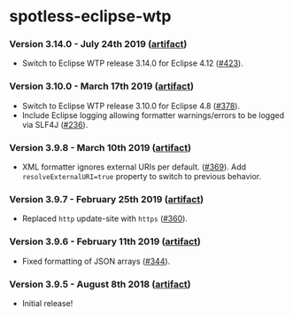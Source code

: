 # spotless-eclipse-wtp

### Version 3.14.0 - July 24th 2019 ([artifact]([jcenter](https://bintray.com/diffplug/opensource/spotless-eclipse-wtp)))

* Switch to Eclipse WTP release 3.14.0 for Eclipse 4.12 ([#423](https://github.com/diffplug/spotless/pull/423)).

### Version 3.10.0 - March 17th 2019 ([artifact]([jcenter](https://bintray.com/diffplug/opensource/spotless-eclipse-wtp)))

* Switch to Eclipse WTP release 3.10.0 for Eclipse 4.8 ([#378](https://github.com/diffplug/spotless/pull/378)).
* Include Eclipse logging allowing formatter warnings/errors to be logged via SLF4J ([#236](https://github.com/diffplug/spotless/issues/236)).

### Version 3.9.8 - March 10th 2019 ([artifact]([jcenter](https://bintray.com/diffplug/opensource/spotless-eclipse-wtp)))

* XML formatter ignores external URIs per default. ([#369](https://github.com/diffplug/spotless/issues/369)). Add `resolveExternalURI=true` property to switch to previous behavior.

### Version 3.9.7 - February 25th 2019 ([artifact]([jcenter](https://bintray.com/diffplug/opensource/spotless-eclipse-wtp)))

* Replaced `http` update-site with `https` ([#360](https://github.com/diffplug/spotless/issues/360)).

### Version 3.9.6 - February 11th 2019 ([artifact]([jcenter](https://bintray.com/diffplug/opensource/spotless-eclipse-wtp)))

* Fixed formatting of JSON arrays ([#344](https://github.com/diffplug/spotless/issues/344)).

### Version 3.9.5 - August 8th 2018 ([artifact]([jcenter](https://bintray.com/diffplug/opensource/spotless-eclipse-wtp)))

* Initial release!
